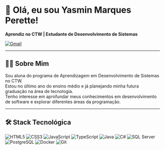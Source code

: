 # 👋 Olá, eu sou Yasmin Marques Perette!

**Aprendiz no CTW | Estudante de Desenvolvimento de Sistemas**

[![Gmail](https://img.shields.io/badge/-Gmail-red?logo=gmail&logoColor=white)](mailto:yasminmarquesperette15@hotmail.com)

---

## 🧑‍💻 Sobre Mim
Sou aluna do programa de Aprendizagem em Desenvolvimento de Sistemas no CTW.  
Estou no último ano do ensino médio e já planejando minha futura graduação na área de tecnologia.  
Tenho interesse em aprofundar meus conhecimentos em desenvolvimento de software e explorar diferentes áreas da programação.

---

## 🛠️ Stack Tecnológica
![HTML5](https://img.shields.io/badge/HTML5-E34F26?logo=html5&logoColor=white)
![CSS3](https://img.shields.io/badge/CSS3-1572B6?logo=css3&logoColor=white)
![JavaScript](https://img.shields.io/badge/JavaScript-F7DF1E?logo=javascript&logoColor=black)
![TypeScript](https://img.shields.io/badge/TypeScript-3178C6?logo=typescript&logoColor=white)
![Java](https://img.shields.io/badge/Java-007396?logo=java&logoColor=white)
![C#](https://img.shields.io/badge/C%23-239120?logo=c-sharp&logoColor=white)
![SQL Server](https://img.shields.io/badge/SQL%20Server-CC2927?logo=microsoftsqlserver&logoColor=white)
![PostgreSQL](https://img.shields.io/badge/PostgreSQL-4169E1?logo=postgresql&logoColor=white)
![Docker](https://img.shields.io/badge/Docker-2496ED?logo=docker&logoColor=white)
![Git](https://img.shields.io/badge/Git-F05032?logo=git&logoColor=white)

